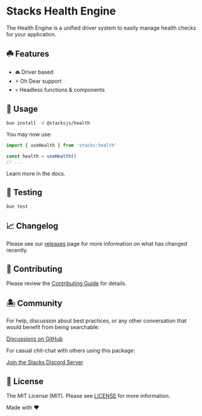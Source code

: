 # Stacks Health Engine

The Health Engine is a unified driver system to easily manage health checks for your application.

## ☘️ Features

- 🚘 Driver based
- ⚡️ Oh Dear support
- 💀 Headless functions & components

## 🤖 Usage

```bash
bun install -d @stacksjs/health
```

You may now use:

```ts
import { useHealth } from 'stacks:health'

const health = useHealth()
// ...
```

Learn more in the docs.

## 🧪 Testing

```bash
bun test
```

## 📈 Changelog

Please see our [releases](https://github.com/stacksjs/stacks/releases) page for more information on what has changed recently.

## 🚜 Contributing

Please review the [Contributing Guide](https://github.com/stacksjs/contributing) for details.

## 🏝 Community

For help, discussion about best practices, or any other conversation that would benefit from being searchable:

[Discussions on GitHub](https://github.com/stacksjs/stacks/discussions)

For casual chit-chat with others using this package:

[Join the Stacks Discord Server](https://discord.gg/stacksjs)

## 📄 License

The MIT License (MIT). Please see [LICENSE](https://github.com/stacksjs/stacks/tree/main/LICENSE.md) for more information.

Made with ❤️
